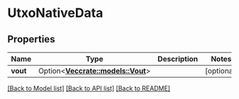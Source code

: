 # UtxoNativeData

## Properties

Name | Type | Description | Notes
------------ | ------------- | ------------- | -------------
**vout** | Option<[**Vec<crate::models::Vout>**](Vout.md)> |  | [optional]

[[Back to Model list]](../README.md#documentation-for-models) [[Back to API list]](../README.md#documentation-for-api-endpoints) [[Back to README]](../README.md)


